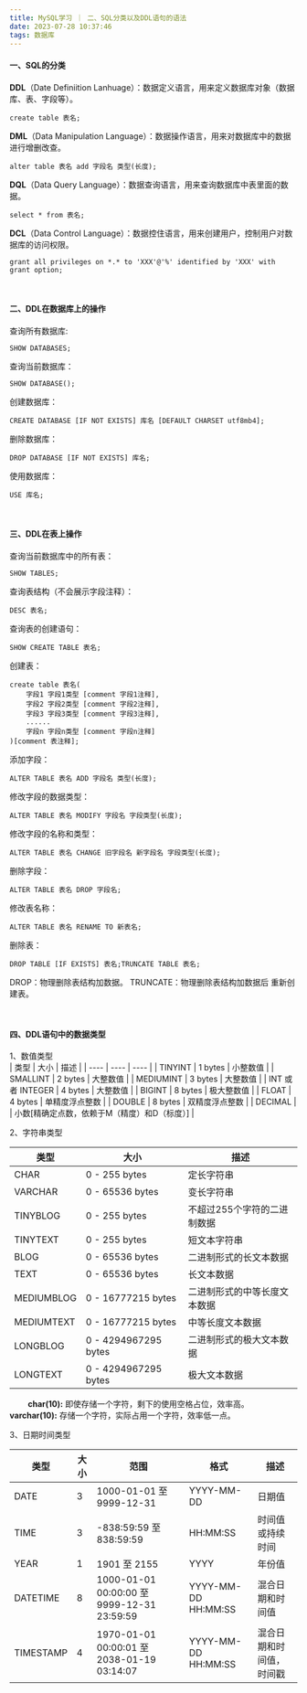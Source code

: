 ```yaml
---
title: MySQL学习 ｜ 二、SQL分类以及DDL语句的语法
date: 2023-07-28 10:37:46
tags: 数据库
---
```


#### **一、SQL的分类**‍

**DDL**（Date Definiition Lanhuage）：数据定义语言，用来定义数据库对象（数据库、表、字段等）。  
 ```
create table 表名;
 ```

**DML**（Data Manipulation Language）：数据操作语言，用来对数据库中的数据进行增删改查。
 ```
alter table 表名 add 字段名 类型(长度);
 ```

**DQL**（Data Query Language）：数据查询语言，用来查询数据库中表里面的数据。
```
select * from 表名;
```

**DCL**（Data Control Language）：数据控住语言，用来创建用户，控制用户对数据库的访问权限。‍
```
grant all privileges on *.* to 'XXX'@'%' identified by 'XXX' with grant option;
```

</br>

#### **二、DDL在数据库上的操作**

查询所有数据库: 
```
SHOW DATABASES;
```
查询当前数据库：  
```
SHOW DATABASE();
```
 创建数据库：  
```
CREATE DATABASE [IF NOT EXISTS] 库名 [DEFAULT CHARSET utf8mb4];
```
 删除数据库：‍‍‍‍‍‍‍‍
```
DROP DATABASE [IF NOT EXISTS] 库名;
```
 使用数据库：
```
USE 库名;
```

</br>

#### **三、DDL在表上操作**

查询当前数据库中的所有表：
```
SHOW TABLES;
```
查询表结构（不会展示字段注释）：  
```
DESC 表名;
```
查询表的创建语句：
```
SHOW CREATE TABLE 表名;
```
 创建表：  
```
create table 表名(
    字段1 字段1类型 [comment 字段1注释],
    字段2 字段2类型 [comment 字段2注释],
    字段3 字段3类型 [comment 字段3注释],
    ......
    字段n 字段n类型 [comment 字段n注释]
)[comment 表注释];
```
 添加字段：
```
ALTER TABLE 表名 ADD 字段名 类型(长度);
```
 修改字段的数据类型：
```
ALTER TABLE 表名 MODIFY 字段名 字段类型(长度);
```
修改字段的名称和类型：‍‍
```
ALTER TABLE 表名 CHANGE 旧字段名 新字段名 字段类型(长度);
```
 删除字段：
```
ALTER TABLE 表名 DROP 字段名;
```
 修改表名称：
```
ALTER TABLE 表名 RENAME TO 新表名;
```
删除表：‍‍‍‍
```
DROP TABLE [IF EXISTS] 表名;TRUNCATE TABLE 表名;
```

DROP：物理删除表结构加数据。‍‍‍‍ 
TRUNCATE：物理删除表结构加数据后 重新创建表。

</br>

#### **四、DDL语句中的数据类型**  
1、数值类型  
|  类型   | 大小  | 描述  |
|  ----  | ----  | ----  |
| TINYINT  | 1 bytes | 小整数值 |
| SMALLINT | 2 bytes | 大整数值 |
| MEDIUMINT  | 3 bytes | 大整数值 |
| INT 或者 INTEGER | 4 bytes | 大整数值 |
| BIGINT | 8 bytes | 极大整数值 |
| FLOAT | 4 bytes | 单精度浮点整数 |
| DOUBLE | 8 bytes | 双精度浮点整数 |
| DECIMAL |  | 小数[精确定点数，依赖于M（精度）和D（标度）] |

2、字符串类型‍‍‍‍‍‍

| 类型       | 大小                 | 描述                         |
| ---------- | -------------------- | ---------------------------- |
| CHAR       | 0 - 255 bytes        | 定长字符串                   |
| VARCHAR    | 0 - 65536 bytes      | 变长字符串                   |
| TINYBLOG   | 0 - 255 bytes        | 不超过255个字符的二进制数据  |
| TINYTEXT   | 0 - 255 bytes        | 短文本字符串                 |
| BLOG       | 0 - 65536 bytes      | 二进制形式的长文本数据       |
| TEXT       | 0 - 65536 bytes      | 长文本数据                   |
| MEDIUMBLOG | 0 - 16777215 bytes   | 二进制形式的中等长度文本数据 |
| MEDIUMTEXT | 0 - 16777215 bytes   | 中等长度文本数据             |
| LONGBLOG   | 0 - 4294967295 bytes | 二进制形式的极大文本数据     |
| LONGTEXT   | 0 - 4294967295 bytes | 极大文本数据                 |

&emsp;&emsp; **char(10):** 即使存储一个字符，剩下的使用空格占位，效率高。
&emsp;&emsp; **varchar(10):** 存储一个字符，实际占用一个字符，效率低一点。   

3、日期时间类型

| 类型      | 大小 | 范围                                       | 格式                | 描述                     |
| --------- | ---- | ------------------------------------------ | ------------------- | ------------------------ |
| DATE      | 3    | 1000-01-01 至 9999-12-31                   | YYYY-MM-DD          | 日期值                   |
| TIME      | 3    | -838:59:59 至 838:59:59                    | HH:MM:SS            | 时间值或持续时间         |
| YEAR      | 1    | 1901 至 2155                               | YYYY                | 年份值                   |
| DATETIME  | 8    | 1000-01-01 00:00:00 至 9999-12-31 23:59:59 | YYYY-MM-DD HH:MM:SS | 混合日期和时间值         |
| TIMESTAMP | 4    | 1970-01-01 00:00:01 至 2038-01-19 03:14:07 | YYYY-MM-DD HH:MM:SS | 混合日期和时间值，时间戳 |


